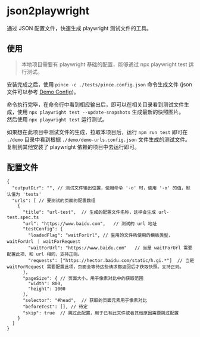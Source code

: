 # json2playwright

通过 JSON 配置文件，快速生成 playwright 测试文件的工具。

## 使用

> 本地项目需要有 playwright 基础的配置，能够通过 npx playwright test 运行测试。

安装完成之后，使用 `pince -c ./tests/pince.config.json` 命令生成文件 (json 文件可以参考 [Demo Config](https://github.com/FrankWang117/json2playwright/blob/main/demo/demo-urls.config.json))。

命令执行完毕，在命令行中看到相应输出后，即可以在相关目录看到测试文件生成，使用 `npx playwright test --update-snapshots` 生成最新的快照图片。  
然后使用 `npx playwright test` 运行测试。

如果想在此项目中测试文件的生成，拉取本项目后，运行 `npm run test` 即可在 `./demo` 目录中看到根据 `./demo/demo-urls.config.json` 文件生成的测试文件。复制到其他安装了 playwright 依赖的项目中去运行即可。

## 配置文件

```
{
  "outputDir": "", // 测试文件输出位置，使用命令 '-o' 时，使用 '-o' 的值，默认值为 'tests'
  "urls": [ // 要测试的页面的配置数组
    {
      "title": "url-test",  // 生成的配置文件名称，这样会生成 url-test.spec.ts
      "url": "https://www.baidu.com",   // 测试的 url 地址
      "testConfig": {
        "loadedFlag": "waitForUrl", // 生用的文件所使用的模版类型， waitForUrl ｜ waitForRequest
        "waitForUrl": "https://www.baidu.com"   // 当是 waitForUrl 需要配置此项，和 url 相同，支持正则。
        "requests": ["https://hector.baidu.com/static/h.gi.*"]  // 当是 waitForRequest 需要配置此项，页面会等待这些请求都返回后才获取快照。支持正则。
      },
      "pageSize": { // 页面大小，用于像素对比中的获取范围
        "width": 800,
        "height": 1000
      },
      "selector": "#head",  // 获取的页面元素用于像素对比
      "beforeTest": [], // 待定
      "skip": true  // 跳过此配置，用于已有此文件或者其他原因需要跳过配置
    }
  ]
}

```

